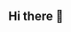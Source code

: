 ## Hi there 👋

<!--
**JCGrafil/JCGrafil** is a ✨ _special_ ✨ repository because its `README.md` (this file) appears on your GitHub profile.

Here are some ideas to get you started:

- 🔭 I’m currently studying BS Industrial Engineering at the Polytechnic University of the Philippines Sta. Rosa Campus
- 🌱 I’m currently learning Basic Python and Basic Java.
- 👯 I’m looking to collaborate on projects that will help a lot of people for free (ex. Free websites that will take BMI, Website that will analyze the calorie content of a food for free,...etc. ).
- 🤔 I’m looking for help with some of my homework in my Computer Programming subject.
- 💬 Ask me about Computer Hardware or about Gymstuffsss
- 📫 How to reach me: You can reach me thru my personal email.
- 😄 Pronouns: He/Him
- ⚡ Fun fact: I love to workout!!![462526912_483283714697162_7575718016058339940_n](https://github.com/user-attachments/assets/b35b21e2-a0d4-4cbe-8ca6-731eda4a5d8c)


